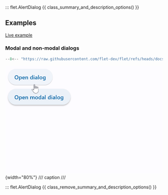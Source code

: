 ::: flet.AlertDialog
{{ class_summary_and_description_options() }}

## Examples

[Live example](https://flet-controls-gallery.fly.dev/dialogs/alertdialog)

### Modal and non-modal dialogs

```python
--8<-- "https://raw.githubusercontent.com/flet-dev/flet/refs/heads/docs/sdk/python/examples/controls/alert-dialog/modal-and-non-modal.py"
```

![modal-and-non-modal](https://raw.githubusercontent.com/flet-dev/flet/docs/sdk/python/examples/controls/alert-dialog/media/modal-and-non-modal.gif){width="80%"}
/// caption
///

::: flet.AlertDialog
{{ class_remove_summary_and_description_options() }}
